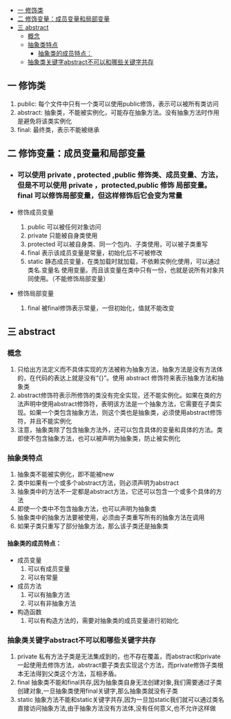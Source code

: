 
- [一 修饰类](#一-修饰类)
- [二 修饰变量：成员变量和局部变量](#二-修饰变量成员变量和局部变量)
- [三 abstract](#三-abstract)
  - [概念](#概念)
  - [抽象类特点](#抽象类特点)
    - [抽象类的成员特点：](#抽象类的成员特点)
  - [抽象类关键字abstract不可以和哪些关键字共存](#抽象类关键字abstract不可以和哪些关键字共存)


## 一 修饰类  
1. public: 每个文件中只有一个类可以使用public修饰，表示可以被所有类访问
2. abstract: 抽象类，不能被实例化，可能存在抽象方法。没有抽象方法时作用是避免将该类实例化
3. final: 最终类，表示不能被继承

## 二 修饰变量：成员变量和局部变量

- ### 可以使用 private , protected ,public 修饰类、成员变量、方法，但是不可以使用 private ，protected,public 修饰 局部变量。final 可以修饰局部变量，但这样修饰后它会变为常量

- 修饰成员变量
    1. public 可以被任何对象访问
    2. private 只能被自身类使用
    3. protected 可以被自身类、同一个包内、子类使用，可以被子类重写
    4. final 表示该成员变量是常量，初始化后不可被修改
    5. static 静态成员变量，在类加载时就加载，不依赖实例化使用，可以通过 类名.变量名 使用变量。而且该变量在类中只有一份，也就是说所有对象共同使用。（不能修饰局部变量）
- 修饰局部变量
    1. final 被final修饰表示常量，一但初始化，值就不能改变

## 三 abstract

### 概念  
  1. 只给出方法定义而不具体实现的方法被称为抽象方法，抽象方法是没有方法体的，在代码的表达上就是没有“{}”。使用 abstract 修饰符来表示抽象方法和抽象类
  2. abstract修饰符表示所修饰的类没有完全实现，还不能实例化。如果在类的方法声明中使用abstract修饰符，表明该方法是一个抽象方法，它需要在子类实现。如果一个类包含抽象方法，则这个类也是抽象类，必须使用abstract修饰符，并且不能实例化
  3. 注意，抽象类除了包含抽象方法外，还可以包含具体的变量和具体的方法。类即使不包含抽象方法，也可以被声明为抽象类，防止被实例化

### 抽象类特点
   1. 抽象类不能被实例化，即不能被new
   2. 类中如果有一个或多个abstract方法，则必须声明为abstract
   3. 抽象类中的方法不一定都是abstract方法，它还可以包含一个或多个具体的方法
   4. 即使一个类中不包含抽象方法，也可以声明为抽象类
   5. 抽象类中的抽象方法要被使用，必须由子类重写所有的抽象方法在调用
   6. 如果子类只重写了部分抽象方法，那么该子类还是抽象类
#### 抽象类的成员特点：
- 成员变量
    1. 可以有成员变量
    1. 可以有常量
- 成员方法
    1. 可以有抽象方法
    2. 可以有非抽象方法
- 构造函数
    1. 可以有构造方法的，需要对抽象类的成员变量进行初始化

 ### 抽象类关键字abstract不可以和哪些关键字共存
1. private 
        私有方法子类是无法集成到的，也不存在覆盖，而abstract和private一起使用去修饰方法，abstract要子类去实现这个方法，而private修饰子类根本无法得到父类这个方法，互相矛盾。
2. final
        抽象类不能和final共存,因为抽象类自身无法创建对象,我们需要通过子类创建对象,一旦抽象类使用final关键字,那么抽象类就没有子类
3. static
        抽象方法不能和static关键字共存,因为一旦加static我们就可以通过类名直接访问抽象方法,由于抽象方法没有方法体,没有任何意义,也不允许这样做